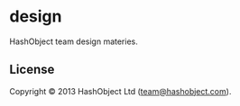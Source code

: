 design
======

HashObject team design materies.

## License

Copyright © 2013 HashObject Ltd (team@hashobject.com).
